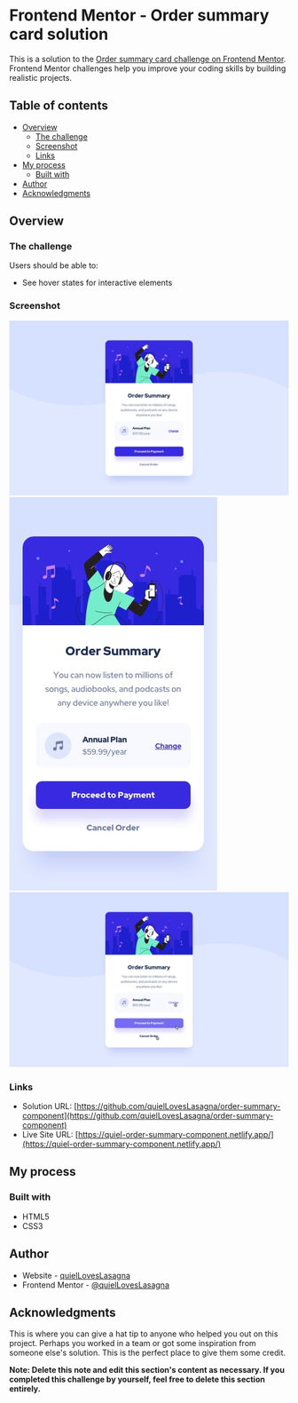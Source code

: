 # Frontend Mentor - Order summary card solution

This is a solution to the [Order summary card challenge on Frontend Mentor](https://www.frontendmentor.io/challenges/order-summary-component-QlPmajDUj). Frontend Mentor challenges help you improve your coding skills by building realistic projects.

## Table of contents

- [Overview](#overview)
  - [The challenge](#the-challenge)
  - [Screenshot](#screenshot)
  - [Links](#links)
- [My process](#my-process)
  - [Built with](#built-with)
- [Author](#author)
- [Acknowledgments](#acknowledgments)

## Overview

### The challenge

Users should be able to:

- See hover states for interactive elements

### Screenshot

![Preview desktop](./design/desktop-design.jpg)
![Preview mobile](./design/mobile-design.jpg)
![Preview hover state](./design/active-states.jpg)

### Links

- Solution URL: [https://github.com/quielLovesLasagna/order-summary-component](https://github.com/quielLovesLasagna/order-summary-component)
- Live Site URL: [https://quiel-order-summary-component.netlify.app/](https://quiel-order-summary-component.netlify.app/)

## My process

### Built with

- HTML5
- CSS3

## Author

- Website - [quielLovesLasagna](https://github.com/quielLovesLasagna)
- Frontend Mentor - [@quielLovesLasagna](https://www.frontendmentor.io/profile/quielLovesLasagna)

## Acknowledgments

This is where you can give a hat tip to anyone who helped you out on this project. Perhaps you worked in a team or got some inspiration from someone else's solution. This is the perfect place to give them some credit.

**Note: Delete this note and edit this section's content as necessary. If you completed this challenge by yourself, feel free to delete this section entirely.**
